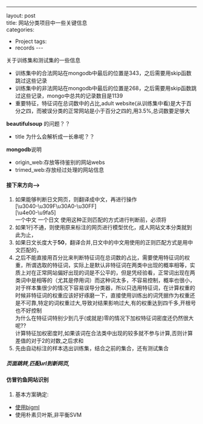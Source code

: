 ---
layout: post  
title: 网站分类项目中一些关键信息  
categories: 
- Project
tags:
- records ---

关于训练集和测试集的一些信息  
- 训练集中的合法网站在mongodb中最后的位置是343，之后需要用skip函数跳过这些记录  
- 训练集中的非法网站在mongodb中最后的位置是268，之后需要用skip函数跳过这些记录，mongo中总共的记录数目是1139  
- 重要特征，特征词在总词数中的占比,adult website(从训练集中看)是大于百分之四，而被误分类的正常网站是小于百分之四的,用3.5%,总词数要足够大  

**beautifulsoup** 的问题？？  
- title 为什么会解析成一长串呢？？

**mongodb**说明  
- origin_web:存放等待鉴别的网站webs  
- trimed_web:存放经过处理的网站信息  

#### 接下来方向-->
1. 如果能够判断日文网页，则翻译成中文，再进行操作  
    [\u3040-\u309F\u30A0-\u30FF]  
    [\u4e00-\u9fa5]  
    一个中文 一个日文
    使用这种正则匹配的方式进行判断前，必须将
2. 如果1行不通，则使用原来标注的网页进行模型优化，成人网站文本分类就到此为止，
3. 如果日文长度大于**50**，翻译合并,日文中的中文用使用的正则匹配方式是用中文匹配的，
4. 之后不能直接用百分比来判断特征词在总词数的占比，需要使用特征词的权重，所谓选取的特征词，实际上是默认非特征词在两类中出现的概率相等，实质上对在正常网站偏好出现的词是不公平的，但是凭经验看，正常词出现在两类词中是相等的（尤其是停用词）而这种词太多，不容易控制，概率也很小，对于样本集很少的情况下容易误导分类器，所以只选用特征词，在计算权重的时候非特征词的权重应该好好琢磨一下，直接使用训练出的词凭据作为权重还是不可靠,特定的词权重过大,导致对结果影响过大,有的权重达到四千多,开根号也不好控制  
    为什么在特征词特别少到几乎(或就是)零的情况下加权特征词密度还仍然很大呢??  
    计算特征加权密度时,如果该词在合法类中出现的较多就不参与计算,否则计算差值的对于2的对数,之后求和  
5. 先由自动标注的样本选出训练集，结合之前的集合，还有测试集合

##### 页面跳转,匹配url到新网页,


#### 仿冒钓鱼网站识别
1. 基本方案确定:  
- [使用bigml](https://github.com/rishy/phishing-websites)
- 使用朴素贝叶斯,非平衡SVM
    
